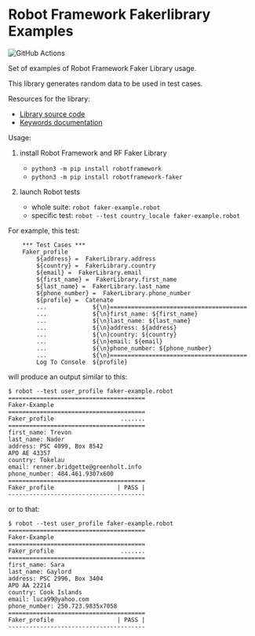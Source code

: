 # Robot Framework Fakerlibrary Examples

![GitHub Actions](https://github.com/laurentbristiel/robotframework-faker-example/actions/workflows/robot-tests.yml/badge.svg)

Set of examples of Robot Framework Faker Library usage.

This library generates random data to be used in test cases.

Resources for the library:
- [Library source code](https://github.com/MarketSquare/robotframework-faker)
- [Keywords documentation](https://marketsquare.github.io/robotframework-faker/)

Usage:

1. install Robot Framework and RF Faker Library
    - `python3 -m pip install robotframework`
    - `python3 -m pip install robotframework-faker`

2. launch Robot tests
    - whole suite: `robot faker-example.robot`
    - specific test: `robot --test country_locale faker-example.robot`
    

For example, this test:

```robotframework
    *** Test Cases ***
    Faker_profile
        ${address} =  FakerLibrary.address
        ${country} =  FakerLibrary.country
        ${email} =  FakerLibrary.email
        ${first_name} =  FakerLibrary.first_name
        ${last_name} =  FakerLibrary.last_name
        ${phone_number} =  FakerLibrary.phone_number
        ${profile} =  Catenate
        ...             ${\n}=======================================
        ...             ${\n}first_name: ${first_name}
        ...             ${\n}last_name: ${last_name}
        ...             ${\n}address: ${address}
        ...             ${\n}country: ${country}
        ...             ${\n}email: ${email}
        ...             ${\n}phone_number: ${phone_number}
        ...             ${\n}=======================================
        Log To Console  ${profile}
```
will produce an output similar to this:

```console
$ robot --test user_profile faker-example.robot
=======================================
Faker-Example
=======================================
Faker_profile                   .......
=======================================
first_name: Trevon
last_name: Nader
address: PSC 4099, Box 8542
APO AE 43357
country: Tokelau
email: renner.bridgette@greenholt.info
phone_number: 484.461.9307x600
=======================================
Faker_profile                  | PASS |
---------------------------------------
```
or to that:
```console
$ robot --test user_profile faker-example.robot
=======================================
Faker-Example
=======================================
Faker_profile                   .......
=======================================
first_name: Sara
last_name: Gaylord
address: PSC 2996, Box 3404
APO AA 22214
country: Cook Islands
email: luca99@yahoo.com
phone_number: 250.723.9835x7058
=======================================
Faker_profile                  | PASS |
---------------------------------------
```